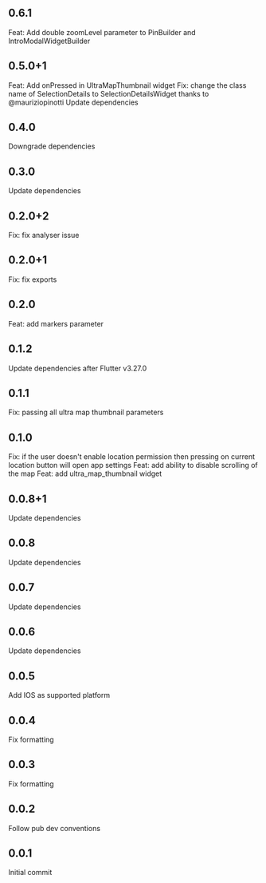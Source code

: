 ## 0.6.1
Feat: Add double zoomLevel parameter to PinBuilder and IntroModalWidgetBuilder

## 0.5.0+1
Feat: Add onPressed in UltraMapThumbnail widget
Fix: change the class name of SelectionDetails to SelectionDetailsWidget thanks to @mauriziopinotti
Update dependencies

## 0.4.0
Downgrade dependencies

## 0.3.0
Update dependencies

## 0.2.0+2
Fix: fix analyser issue

## 0.2.0+1
Fix: fix exports

## 0.2.0
Feat: add markers parameter

## 0.1.2
Update dependencies after Flutter v3.27.0

## 0.1.1
Fix: passing all ultra map thumbnail parameters 

## 0.1.0
Fix: if the user doesn't enable location permission then pressing on current location button will open app settings
Feat: add ability to disable scrolling of the map
Feat: add ultra_map_thumbnail widget

## 0.0.8+1

Update dependencies
## 0.0.8

Update dependencies
## 0.0.7

Update dependencies
## 0.0.6

Update dependencies

## 0.0.5

Add IOS as supported platform

## 0.0.4

Fix formatting

## 0.0.3

Fix formatting

## 0.0.2

Follow pub dev conventions


## 0.0.1

Initial commit 